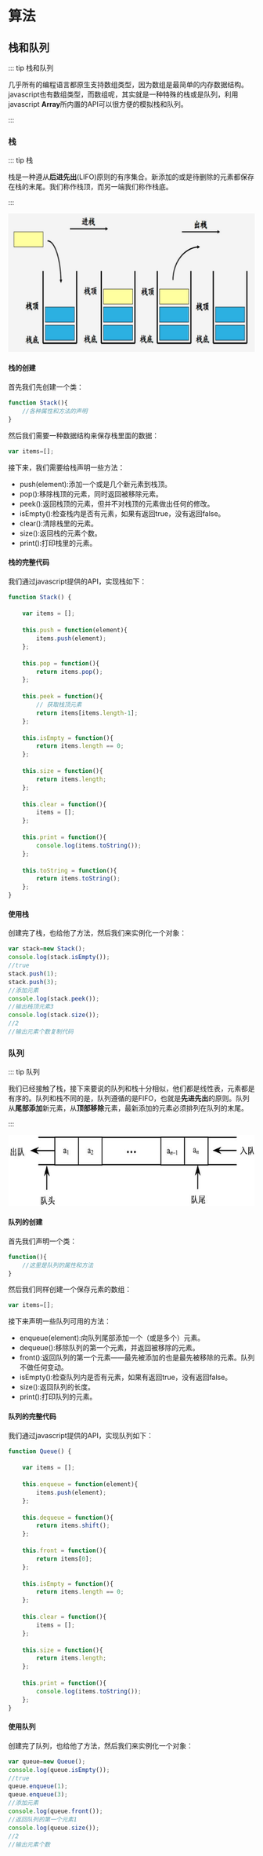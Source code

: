 # 算法

## 栈和队列

::: tip 栈和队列

​		几乎所有的编程语言都原生支持数组类型，因为数组是最简单的内存数据结构。javascript也有数组类型，而数组呢，其实就是一种特殊的栈或是队列，利用javascript **Array**所内置的API可以很方便的模拟栈和队列。

::: 

### 栈

::: tip 栈

​		栈是一种遵从**后进先出**(LIFO)原则的有序集合。新添加的或是待删除的元素都保存在栈的末尾。我们称作栈顶，而另一端我们称作栈底。

::: 

![栈](../img/algorithm/stack.jpg)

#### 栈的创建

首先我们先创建一个类：

```js
function Stack(){
    //各种属性和方法的声明
}
```

然后我们需要一种数据结构来保存栈里面的数据：

```js
var items=[];
```

接下来，我们需要给栈声明一些方法：

- push(element):添加一个或是几个新元素到栈顶。
- pop():移除栈顶的元素，同时返回被移除元素。
- peek():返回栈顶的元素，但并不对栈顶的元素做出任何的修改。
- isEmpty():检查栈内是否有元素，如果有返回true，没有返回false。
- clear():清除栈里的元素。
- size():返回栈的元素个数。
- print():打印栈里的元素。

#### 栈的完整代码

我们通过javascript提供的API，实现栈如下：

```js
function Stack() {

    var items = [];

    this.push = function(element){
        items.push(element);
    };

    this.pop = function(){
        return items.pop();
    };

    this.peek = function(){
        // 获取栈顶元素
        return items[items.length-1];
    };

    this.isEmpty = function(){
        return items.length == 0;
    };

    this.size = function(){
        return items.length;
    };

    this.clear = function(){
        items = [];
    };

    this.print = function(){
        console.log(items.toString());
    };

    this.toString = function(){
        return items.toString();
    };
}
```

#### 使用栈

创建完了栈，也给他了方法，然后我们来实例化一个对象：

```js
var stack=new Stack();
console.log(stack.isEmpty());
//true
stack.push(1);
stack.push(3);
//添加元素
console.log(stack.peek());
//输出栈顶元素3
console.log(stack.size());
//2
//输出元素个数复制代码
```

### 队列

::: tip 队列

​		我们已经接触了栈，接下来要说的队列和栈十分相似，他们都是线性表，元素都是有序的。队列和栈不同的是，队列遵循的是FIFO，也就是**先进先出**的原则。队列从**尾部添加**新元素，从**顶部移除**元素，最新添加的元素必须排列在队列的末尾。

:::

![](../img/algorithm/queue.jpg)

#### 队列的创建

首先我们声明一个类：

```js
function(){
    //这里是队列的属性和方法
}
```

然后我们同样创建一个保存元素的数组：

```js
var items=[];
```

接下来声明一些队列可用的方法：

- enqueue(element):向队列尾部添加一个（或是多个）元素。
- dequeue():移除队列的第一个元素，并返回被移除的元素。
- front():返回队列的第一个元素——最先被添加的也是最先被移除的元素。队列不做任何变动。
- isEmpty():检查队列内是否有元素，如果有返回true，没有返回false。
- size():返回队列的长度。
- print():打印队列的元素。

#### 队列的完整代码

我们通过javascript提供的API，实现队列如下：

```js
function Queue() {

    var items = [];

    this.enqueue = function(element){
        items.push(element);
    };

    this.dequeue = function(){
        return items.shift();
    };

    this.front = function(){
        return items[0];
    };

    this.isEmpty = function(){
        return items.length == 0;
    };

    this.clear = function(){
        items = [];
    };

    this.size = function(){
        return items.length;
    };

    this.print = function(){
        console.log(items.toString());
    };
}
```

#### 使用队列

创建完了队列，也给他了方法，然后我们来实例化一个对象：

```js
var queue=new Queue();
console.log(queue.isEmpty());
//true
queue.enqueue(1);
queue.enqueue(3);
//添加元素
console.log(queue.front());
//返回队列的第一个元素1
console.log(queue.size());
//2
//输出元素个数
```